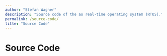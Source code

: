 ```yaml
---
author: "Stefan Wagner"
description: "Source code of the ao real-time operating system (RTOS)."
permalink: /source-code/
title: "Source Code"
---
```


# Source Code
